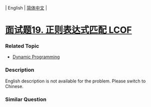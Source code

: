 | English | [简体中文](README.md) |

# [面试题19. 正则表达式匹配 LCOF](https://leetcode-cn.com/problems/zheng-ze-biao-da-shi-pi-pei-lcof)
 ### Related Topic
 - [Dynamic Programming](https://leetcode-cn.com/tag/dynamic-programming)

 ### Description
English description is not available for the problem. Please switch to Chinese.

### Similar Question
